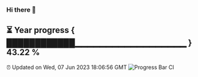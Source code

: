 ### Hi there 👋
⏳ Year progress { ████████████▁▁▁▁▁▁▁▁▁▁▁▁▁▁▁▁▁▁ } 43.22 %
---
⏰ Updated on Wed, 07 Jun 2023 18:06:56 GMT
![Progress Bar CI](https://github.com/Moyi321/Moyi321/workflows/Progress%20Bar%20CI/badge.svg)
